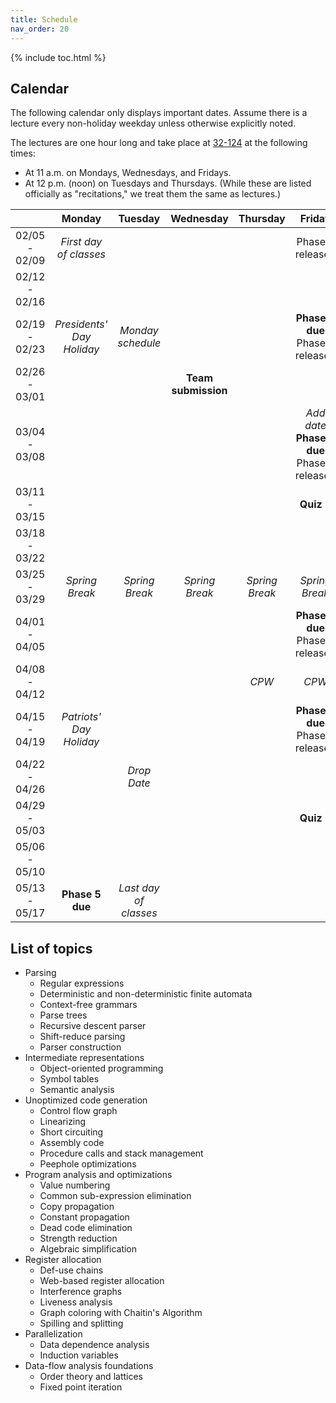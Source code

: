 ```yaml
---
title: Schedule
nav_order: 20
---
```


{% include toc.html %}

## Calendar

The following calendar only displays important dates. Assume there is a lecture every non-holiday weekday unless otherwise explicitly noted.

The lectures are one hour long and take place at [32-124][bldg] at the following times:
- At 11 a.m. on Mondays, Wednesdays, and Fridays.
- At 12 p.m. (noon) on Tuesdays and Thursdays. (While these are listed officially as "recitations," we treat them the same as lectures.)


[bldg]: http://whereis.mit.edu/map-jpg?mapterms=32

|     | Monday | Tuesday | Wednesday | Thursday | Friday |
| :-: | :----: | :-----: | :-------: | :------: | :----: |
| 02/05 - 02/09 | _First day of classes_ | | | | Phase 1 released |
| 02/12 - 02/16 | | | | | |
| 02/19 - 02/23 | _Presidents' Day Holiday_ | _Monday schedule_ | | | **Phase 1 due** <br/> Phase 2 released |
| 02/26 - 03/01 | | | **Team submission** | | |
| 03/04 - 03/08 | | | | | _Add date_ <br/> **Phase 2 due** <br/> Phase 3 released |
| 03/11 - 03/15 | | | | | **Quiz 1** |
| 03/18 - 03/22 | | | | | |
| 03/25 - 03/29 | _Spring Break_ | _Spring Break_ | _Spring Break_ | _Spring Break_ | _Spring Break_ |
| 04/01 - 04/05 | | | | | **Phase 3 due** <br/> Phase 4 released |
| 04/08 - 04/12 | | | | _CPW_ | _CPW_ |
| 04/15 - 04/19 | _Patriots' Day Holiday_ | | | | **Phase 4 due** <br/> Phase 5 released |
| 04/22 - 04/26 | | _Drop Date_ | | | |
| 04/29 - 05/03 | | | | | **Quiz 2** |
| 05/06 - 05/10 | | | | | |
| 05/13 - 05/17 | **Phase 5 due** | _Last day of classes_ | | | |

## List of topics

- Parsing
  - Regular expressions
  - Deterministic and non-deterministic finite automata
  - Context-free grammars
  - Parse trees
  - Recursive descent parser
  - Shift-reduce parsing
  - Parser construction
- Intermediate representations
  - Object-oriented programming
  - Symbol tables
  - Semantic analysis
- Unoptimized code generation
  - Control flow graph
  - Linearizing
  - Short circuiting
  - Assembly code
  - Procedure calls and stack management
  - Peephole optimizations
- Program analysis and optimizations
  - Value numbering
  - Common sub-expression elimination
  - Copy propagation
  - Constant propagation
  - Dead code elimination
  - Strength reduction
  - Algebraic simplification
- Register allocation
  - Def-use chains
  - Web-based register allocation
  - Interference graphs
  - Liveness analysis
  - Graph coloring with Chaitin's Algorithm
  - Spilling and splitting
- Parallelization
  - Data dependence analysis
  - Induction variables
- Data-flow analysis foundations
  - Order theory and lattices
  - Fixed point iteration
